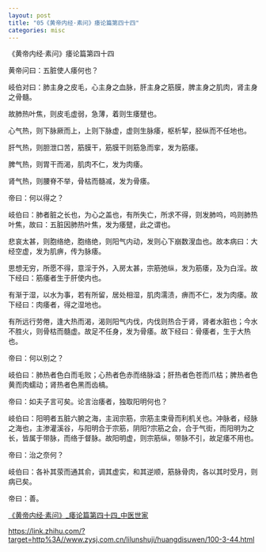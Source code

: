 ```yaml
---
layout: post
title: "05《黄帝内经·素问》痿论篇第四十四"
categories: misc
---
```

《黄帝内经·素问》痿论篇第四十四

黄帝问曰：五脏使人痿何也？

岐伯对曰：肺主身之皮毛，心主身之血脉，肝主身之筋膜，脾主身之肌肉，肾主身之骨髓。

故肺热叶焦，则皮毛虚弱，急薄，着则生痿躄也。

心气热，则下脉厥而上，上则下脉虚，虚则生脉痿，枢析挈，胫纵而不任地也。

肝气热，则胆泄口苦，筋膜干，筋膜干则筋急而挛，发为筋痿。

脾气热，则胃干而渴，肌肉不仁，发为肉痿。

肾气热，则腰脊不举，骨枯而髓减，发为骨痿。

帝曰：何以得之？

岐伯曰：肺者脏之长也，为心之盖也，有所失亡，所求不得，则发肺呜，呜则肺热叶焦，故曰：五脏因肺热叶焦，发为痿躄，此之谓也。

悲哀太甚，则胞络绝，胞络绝，则阳气内动，发则心下崩数溲血也。故本病曰：大经空虚，发为肌痹，传为脉痿。

思想无穷，所愿不得，意淫于外，入房太甚，宗筋弛纵，发为筋痿，及为白淫。故下经曰：筋痿者生于肝使内也。

有渐于湿，以水为事，若有所留，居处相湿，肌肉濡渍，痹而不仁，发为肉痿。故下经曰：肉痿者，得之湿地也。

有所远行劳倦，逢大热而渴，渴则阳气内伐，内伐则热合于肾，肾者水脏也；今水不胜火，则骨枯而髓虚。故足不任身，发为骨痿。故下经曰：骨痿者，生于大热也。

帝曰：何以别之？

岐伯曰：肺热者色白而毛败；心热者色赤而络脉溢；肝热者色苍而爪枯；脾热者色黄而肉蠕动；肾热者色黑而齿槁。

帝曰：如夫子言可矣。论言治痿者，独取阳明何也？

岐伯曰：阳明者五脏六腑之海，主润宗筋，宗筋主束骨而利机关也。冲脉者，经脉之海也，主渗灌溪谷，与阳明合于宗筋，阴阳?宗筋之会，合于气街，而阳明为之长，皆属于带脉，而络于督脉。故阳明虚，则宗筋纵，带脉不引，故足痿不用也。

帝曰：治之奈何？

岐伯曰：各补其荥而通其俞，调其虚实，和其逆顺，筋脉骨肉，各以其时受月，则病已矣。

帝曰：善。

[《黄帝内经·素问》_痿论篇第四十四_中医世家](https://link.zhihu.com/?target=http%3A//www.zysj.com.cn/lilunshuji/huangdisuwen/100-3-44.html)

https://link.zhihu.com/?target=http%3A//www.zysj.com.cn/lilunshuji/huangdisuwen/100-3-44.html
